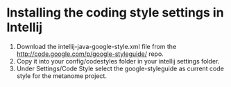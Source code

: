 # Installing the coding style settings in Intellij
1. Download the intellij-java-google-style.xml file from the http://code.google.com/p/google-styleguide/ repo. <br>
2. Copy it into your config/codestyles folder in your intellij settings folder. <br>
3. Under Settings/Code Style select the google-styleguide as current code style for the metanome project.

